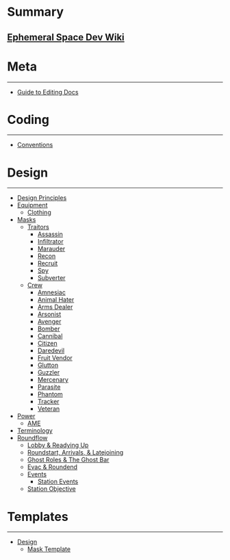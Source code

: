 # Summary

## [Ephemeral Space Dev Wiki](introduction.md)

Meta
====
---
- [Guide to Editing Docs](meta/guide-to-editing-docs.md)

Coding
====
---
- [Conventions](coding/code-conventions.md)

Design
====
---
- [Design Principles](design/pillars.md)
- [Equipment]()
  - [Clothing](design/equipment/clothing.md)
- [Masks](design/masks/masks.md)
  - [Traitors](design/masks/traitors.md)
    - [Assassin](design/masks/traitor/assassin.md)
    - [Infiltrator](design/masks/traitor/infiltrator.md)
    - [Marauder](design/masks/traitor/marauder.md)
    - [Recon](design/masks/traitor/recon.md)
    - [Recruit](design/masks/traitor/recruit.md)
    - [Spy](design/masks/traitor/spy.md)
    - [Subverter](design/masks/traitor/subverter.md)
  - [Crew](design/masks/crew.md)
    - [Amnesiac](design/masks/crew/amnesiac.md)
    - [Animal Hater](design/masks/crew/animal-hater.md)
    - [Arms Dealer](design/masks/crew/arms-dealer.md)
    - [Arsonist](design/masks/crew/arsonist.md)
    - [Avenger](design/masks/crew/avenger.md)
    - [Bomber](design/masks/crew/bomber.md)
    - [Cannibal](design/masks/crew/cannibal.md)
    - [Citizen](design/masks/crew/citizen.md)
    - [Daredevil](design/masks/crew/daredevil.md)
    - [Fruit Vendor](design/masks/crew/fruit-vendor.md)
    - [Glutton](design/masks/crew/glutton.md)
    - [Guzzler](design/masks/crew/guzzler.md)
    - [Mercenary](design/masks/crew/mercenary.md)
    - [Parasite](design/masks/crew/parasite.md)
    - [Phantom](design/masks/crew/phantom.md)
    - [Tracker](design/masks/crew/tracker.md)
    - [Veteran](design/masks/crew/veteran.md)
- [Power]()
  - [AME](design/power/antimatter-engine.md)
- [Terminology](design/terminology.md)
- [Roundflow]()
  - [Lobby & Readying Up](design/roundflow/lobby-readying-up.md)
  - [Roundstart, Arrivals, & Latejoining](design/roundflow/roundstart-arrivals-latejoining.md)
  - [Ghost Roles & The Ghost Bar](design/roundflow/ghost-roles-ghost-bar.md)
  - [Evac & Roundend](design/roundflow/evac-roundend.md)
  - [Events]()
    - [Station Events](design/roundflow/station-events.md)
  - [Station Objective](design/roundflow/station-objective.md)

Templates
====
---
- [Design]()
  - [Mask Template](templates/docs/mask-template.md)
